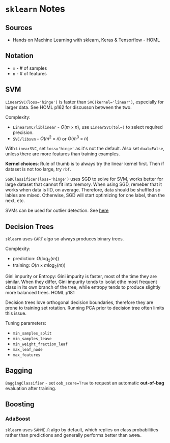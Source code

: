 # `sklearn` Notes

## Sources

- Hands on Machine Learning with sklearn, Keras & Tensorflow - HOML

## Notation

- `m` - # of samples
- `n` - # of features

## SVM

`LinearSVC(loss='hinge')` is faster than `SVC(kernel='linear')`, especially
for larger data. See HOML p162 for discusson between the two.

Complexity:


- `LinearSVC/liblinear` - $O(m \times n)$, use `LinearSVC(tol=)` to select required precision.
- `SVC/libsvm` - $O(m^2 \times n)$ or $O(m^3 \times n)$


With `LinearSVC`, set `loss='hinge'` as it's not the default.
Also set `dual=False`, unless there are more features than training examples.

**Kernel choices**: Rule of thumb is to always try the linear kernel first.
Then if dataset is not too large, try `rbf`.

`SGDClassificer(loss='hinge')` uses SGD to solve for SVM, works better for
large dataset that cannot fit into memory. When using SGD, remeber that it works
when data is IID, on average. Therefore, data should be shuffled so lables are
mixed. Otherwise, SGD will start optimizing for one label, then the next, etc.

SVMs can be used for outlier detection. See [here](https://scikit-learn.org/stable/modules/outlier_detection.html)

## Decision Trees

`sklearn` uses `CART` algo so always produces binary trees.

Complexity:

- prediction: $O(\log_2(m))$
- training: $O(n \times m \log_2 (m))$

Gini impurity or Entropy: Gini impurity is faster, most of the time they are
similar. When they differ, Gini impurity tends to isolat ethe most frequent
class in its own branch of the tree, while entropy tends to produce slightly
more balanced trees. HOML p181

Decision trees love orthogonal decision boundaries, therefore they are prone to
training set rotation. Running PCA prior to decision tree often limits this
issue.

Tuning parameters:

- `min_samples_split`
- `min_samples_leave`
- `min_weight_fraction_leaf`
- `max_leaf_node`
- `max_features`

## Bagging

`BaggingClassifier` - set `oob_score=True` to request an automatic **out-of-bag**
evaluation after training.

## Boosting

### AdaBoost

`sklearn` uses `SAMME.R` algo by default, which replies on class probabilities
rather than predictions and generally performs better than `SAMME`.
